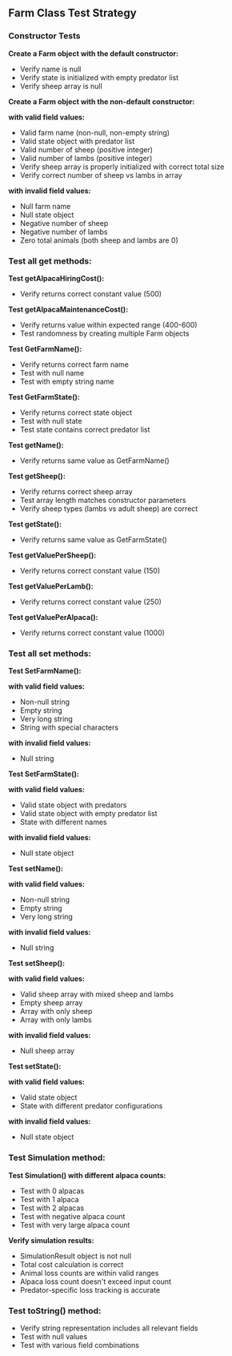 ## Farm Class Test Strategy

### Constructor Tests

**Create a Farm object with the default constructor:**

* Verify name is null
* Verify state is initialized with empty predator list
* Verify sheep array is null

**Create a Farm object with the non-default constructor:**

**with valid field values:**

* Valid farm name (non-null, non-empty string)
* Valid state object with predator list
* Valid number of sheep (positive integer)
* Valid number of lambs (positive integer)
* Verify sheep array is properly initialized with correct total size
* Verify correct number of sheep vs lambs in array

**with invalid field values:**

* Null farm name
* Null state object
* Negative number of sheep
* Negative number of lambs
* Zero total animals (both sheep and lambs are 0)

### Test all get methods:

**Test getAlpacaHiringCost():**

* Verify returns correct constant value (500)

**Test getAlpacaMaintenanceCost():**

* Verify returns value within expected range (400-600)
* Test randomness by creating multiple Farm objects

**Test GetFarmName():**

* Verify returns correct farm name
* Test with null name
* Test with empty string name

**Test GetFarmState():**

* Verify returns correct state object
* Test with null state
* Test state contains correct predator list

**Test getName():**

* Verify returns same value as GetFarmName()

**Test getSheep():**

* Verify returns correct sheep array
* Test array length matches constructor parameters
* Verify sheep types (lambs vs adult sheep) are correct

**Test getState():**

* Verify returns same value as GetFarmState()

**Test getValuePerSheep():**

* Verify returns correct constant value (150)

**Test getValuePerLamb():**

* Verify returns correct constant value (250)

**Test getValuePerAlpaca():**

* Verify returns correct constant value (1000)

### Test all set methods:

**Test SetFarmName():**

**with valid field values:**

* Non-null string
* Empty string
* Very long string
* String with special characters

**with invalid field values:**

* Null string

**Test SetFarmState():**

**with valid field values:**

* Valid state object with predators
* Valid state object with empty predator list
* State with different names

**with invalid field values:**

* Null state object

**Test setName():**

**with valid field values:**

* Non-null string
* Empty string
* Very long string

**with invalid field values:**

* Null string

**Test setSheep():**

**with valid field values:**

* Valid sheep array with mixed sheep and lambs
* Empty sheep array
* Array with only sheep
* Array with only lambs

**with invalid field values:**

* Null sheep array

**Test setState():**

**with valid field values:**

* Valid state object
* State with different predator configurations

**with invalid field values:**

* Null state object

### Test Simulation method:

**Test Simulation() with different alpaca counts:**

* Test with 0 alpacas
* Test with 1 alpaca
* Test with 2 alpacas
* Test with negative alpaca count
* Test with very large alpaca count

**Verify simulation results:**

* SimulationResult object is not null
* Total cost calculation is correct
* Animal loss counts are within valid ranges
* Alpaca loss count doesn't exceed input count
* Predator-specific loss tracking is accurate

### Test toString() method:

* Verify string representation includes all relevant fields
* Test with null values
* Test with various field combinations
